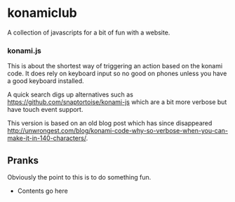 # konamiclub

A collection of javascripts for a bit of fun with a website.

### konami.js

This is about the shortest way of triggering an action based on the konami code. It does rely on keyboard input so no good on phones unless you have a good keyboard installed.

A quick search digs up alternatives such as <https://github.com/snaptortoise/konami-js> which are a bit more verbose but have touch event support.

This version is based on an old blog post which has since disappeared <http://unwrongest.com/blog/konami-code-why-so-verbose-when-you-can-make-it-in-140-characters/>.

## Pranks

Obviously the point to this is to do something fun.

* Contents go here
